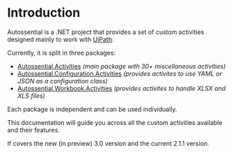 # Introduction

Autossential is a .NET project that provides a set of custom activities designed mainly to work with <a href="https://www.uipath.com" target="_blank">UiPath</a>.

Currently, it is split in three packages:

- [Autossential.Activities](core/_index) *(main package with 30+ miscellaneous activities)*
- [Autossential.Configuration.Activities](configuration/_index) *(provides activites to use YAML or JSON as a configuration class)*
- [Autossential.Workbook.Activities](workbook/_index) *(provides activites to handle XLSX and XLS files)*

Each package is independent and can be used individually.

This documentation will guide you across all the custom activities available and their features.

If covers the new (in preview) 3.0 version and the current 2.1.1 version.